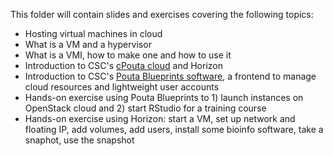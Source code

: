 This folder will contain slides and exercises covering the following topics:
- Hosting virtual machines in cloud
- What is a VM and a hypervisor
- What is a VMI, how to make one and how to use it
- Introduction to CSC's [cPouta cloud](https://research.csc.fi/pouta-user-guide) and Horizon
- Introduction to CSC's [Pouta Blueprints software](https://github.com/CSC-IT-Center-for-Science/pouta-blueprints), a frontend to manage cloud resources and lightweight user accounts
- Hands-on exercise using Pouta Blueprints to 1) launch instances on OpenStack cloud and 2) start RStudio for a training course
- Hands-on exercise using Horizon: start a VM, set up network and floating IP, add volumes, add users, install some bioinfo software, take a snaphot, use the snapshot

